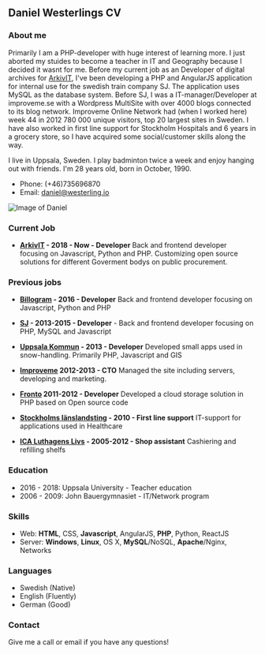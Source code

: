 ## Daniel Westerlings CV

### About me
Primarily I am a PHP-developer with huge interest of learning more. I just aborted my stuides to become a teacher in IT and Geography because I decided it wasnt for me. Before my current job as an Developer of digital archives for [ArkivIT](http://arkivit.se), I've been developing a PHP and AngularJS application for internal use for the swedish train company SJ. The application uses MySQL as the database system. Before SJ, I was a IT-manager/Developer at improveme.se with a Wordpress MultiSite with over 4000 blogs connected to its blog network. Improveme Online Network had (when I worked here) week 44 in 2012 780 000 unique visitors, top 20 largest sites in Sweden. I have also worked in first line support for Stockholm Hospitals and 6 years in a grocery store, so I have acquired some social/customer skills along the way.


I live in Uppsala, Sweden. I play badminton twice a week and enjoy hanging out with friends. I'm 28 years old, born in October, 1990.
* Phone: (+46)735696870
* Email: daniel@westerling.io

![Image of Daniel](https://scontent-arn2-1.xx.fbcdn.net/v/t1.0-9/22228496_10155088135451909_731543235580180837_n.jpg?_nc_cat=0&oh=ae729e8d558d09710ac1775bdffadfe7&oe=5BCDCDF7)

### Current Job

* **[ArkivIT](http://arkivit.se) - 2018 - Now - Developer** Back and frontend developer focusing on Javascript, Python and PHP. Customizing open source solutions for different Goverment bodys on public procurement.

### Previous jobs

* **[Billogram](http://billogram.com) - 2016 - Developer** Back and frontend developer focusing on Javascript, Python and PHP

* **[SJ](http://sj.se) - 2013-2015 - Developer** - Back and frontend developer focusing on PHP, MySQL and Javascript

* **[Uppsala Kommun](http://uppsala.se) - 2013 - Developer** Developed small apps used in snow-handling. Primarily PHP, Javascript and GIS

* **[Improveme](http://improveme.se) 2012-2013 - CTO** Managed the site including servers, developing and marketing. 

* **[Fronto](http://www.fronto.se/) 2011-2012 - Developer** Developed a cloud storage solution in PHP based on Open source code

* **[Stockholms länslandsting](http://www.sll.se/) - 2010 - First line support** IT-support for applications used in Healthcare

* **[ICA Luthagens Livs](https://www.ica.se/butiker/supermarket/uppsala/ica-supermarket-luthagens-livs-1495/start/) - 2005-2012 - Shop assistant** Cashiering and refilling shelfs

### Education
* 2016 - 2018: Uppsala University - Teacher education
* 2006 - 2009: John Bauergymnasiet - IT/Network program

### Skills
* Web: **HTML**, CSS, **Javascript**, AngularJS, **PHP**, Python, ReactJS
* Server: **Windows**, **Linux**, OS X, **MySQL**/NoSQL, **Apache**/Nginx, Networks

### Languages
* Swedish (Native)
* English (Fluently)
* German (Good)

### Contact
Give me a call or email if you have any questions!
